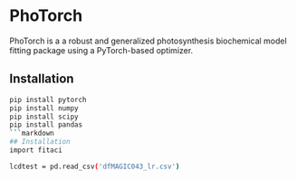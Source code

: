 # PhoTorch

PhoTorch is a a robust and generalized photosynthesis biochemical model fitting package using a PyTorch-based optimizer.

## Installation
```bash
pip install pytorch
pip install numpy
pip install scipy
pip install pandas
```markdown
## Installation
import fitaci

lcdtest = pd.read_csv('dfMAGIC043_lr.csv')
